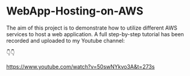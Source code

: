 # WebApp-Hosting-on-AWS
The aim of this project is to demonstrate how to utilize different AWS services to host a web application. A full step-by-step tutorial has been recorded and uploaded to my Youtube channel:

👇👇

https://www.youtube.com/watch?v=50swNYkvo3A&t=273s


